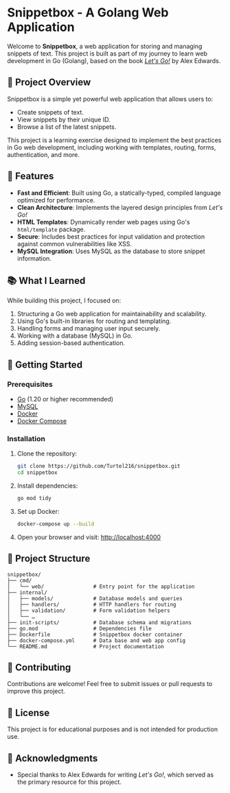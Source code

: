 # Snippetbox - A Golang Web Application  

Welcome to **Snippetbox**, a web application for storing and managing snippets of text. This project is built as part of my journey to learn web development in Go (Golang), based on the book *[Let's Go!](https://lets-go.alexedwards.net)* by Alex Edwards.  

## 🚀 Project Overview  

Snippetbox is a simple yet powerful web application that allows users to:  
- Create snippets of text.  
- View snippets by their unique ID.  
- Browse a list of the latest snippets.  

This project is a learning exercise designed to implement the best practices in Go web development, including working with templates, routing, forms, authentication, and more.  

## 🌟 Features  

- **Fast and Efficient**: Built using Go, a statically-typed, compiled language optimized for performance.  
- **Clean Architecture**: Implements the layered design principles from *Let's Go!*  
- **HTML Templates**: Dynamically render web pages using Go's `html/template` package.  
- **Secure**: Includes best practices for input validation and protection against common vulnerabilities like XSS.  
- **MySQL Integration**: Uses MySQL as the database to store snippet information.  

## 📚 What I Learned  

While building this project, I focused on:  
1. Structuring a Go web application for maintainability and scalability.  
2. Using Go's built-in libraries for routing and templating.  
3. Handling forms and managing user input securely.  
4. Working with a database (MySQL) in Go.  
5. Adding session-based authentication.  

## 🔧 Getting Started  

### Prerequisites  
- [Go](https://golang.org/dl/) (1.20 or higher recommended)  
- [MySQL](https://www.mysql.com/)  
- [Docker](https://www.docker.com/)
- [Docker Compose](https://docs.docker.com/compose/)

### Installation  
1. Clone the repository:  
   ```bash  
   git clone https://github.com/Turtel216/snippetbox.git  
   cd snippetbox  
   ```  

2. Install dependencies:  
   ```bash  
   go mod tidy  
   ```  

3. Set up Docker:    
     ```bash  
     docker-compose up --build
     ```  

6. Open your browser and visit: [http://localhost:4000](http://localhost:4000)  

## 📂 Project Structure  

```  
snippetbox/  
├── cmd/  
│   └── web/                # Entry point for the application  
├── internal/  
│   ├── models/             # Database models and queries  
│   ├── handlers/           # HTTP handlers for routing  
│   ├── validation/         # Form validation helpers  
│   └── …  
├── init-scripts/           # Database schema and migrations  
├── go.mod                  # Dependencies file  
├── Dockerfile              # Snippetbox docker container  
├── docker-compose.yml      # Data base and web app config
└── README.md               # Project documentation  
```  

## 🤝 Contributing  

Contributions are welcome! Feel free to submit issues or pull requests to improve this project.  

## 📝 License  

This project is for educational purposes and is not intended for production use.  

## 🙌 Acknowledgments  

- Special thanks to Alex Edwards for writing *Let's Go!*, which served as the primary resource for this project.  
